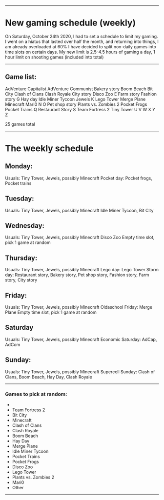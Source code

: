 
***

# New gaming schedule (weekly)

On Saturday, October 24th 2020, I had to set a schedule to limit my gaming. I went on a hiatus that lasted over half the month, and returning into things, I am already overloaded at 60%
I have decided to split non-daily games into time slots on certain days. My new limit is 2.5-4.5 hours of gaming a day, 1 hour limit on shooting games (included into total)

***

## Game list:

AdVenture Capitalist
AdVenture Communist
Bakery story
Boom Beach
Bit City
Clash of Clans
Clash Royale
City story
Disco Zoo
E
Farm story
Fashion story
G
Hay day
Idle Miner Tycoon
Jewels
K
Lego Tower
Merge Plane
Minecraft
Mari0
N
O
Pet shop story
Plants vs. Zombies 2
Pocket Frogs
Pocket Trains
Q
Restaurant Story
S
Team Fortress 2
Tiny Tower
U
V
W
X
Y
Z

25 games total

***

# The weekly schedule

## Monday:

Usuals: Tiny Tower, Jewels, possibly Minecraft
Pocket day: Pocket frogs, Pocket trains

## Tuesday:

Usuals: Tiny Tower, Jewels, possibly Minecraft
Idle Miner Tycoon, Bit City

## Wednesday:

Usuals: Tiny Tower, Jewels, possibly Minecraft
Disco Zoo
Empty time slot, pick 1 game at random

## Thursday:

Usuals: Tiny Tower, Jewels, possibly Minecraft
Lego day: Lego Tower
Storm day: Restaurant story, Bakery story, Pet shop story, Fashion story, Farm story, City story

## Friday:

Usuals: Tiny Tower, Jewels, possibly Minecraft
Oldaschool Friday: Merge Plane
Empty time slot, pick 1 game at random

## Saturday

Usuals: Tiny Tower, Jewels, possibly Minecraft
Economic Saturday: AdCap, AdCom

## Sunday:

Usuals: Tiny Tower, Jewels, possibly Minecraft
Supercell Sunday: Clash of Clans, Boom Beach, Hay Day, Clash Royale

***

### Games to pick at random:

* <none>
* Team Fortress 2
* Bit City
* Minecraft
* Clash of Clans
* Clash Royale
* Boom Beach
* Hay Day
* Merge Plane
* Idle Miner Tycoon
* Pocket Trains
* Pocket Frogs
* Disco Zoo
* Lego Tower
* Plants vs. Zombies 2
* Mari0
* Other

***
